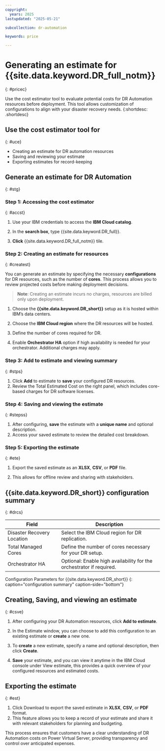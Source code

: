 ```yaml
---
copyright:
  years: 2025
lastupdated: "2025-05-21"

subcollection: dr-automation

keywords: price

---
```


# Generating an estimate for {{site.data.keyword.DR_full_notm}}
{: #pricec}

Use the cost estimator tool to evaluate potential costs for DR Automation resources before deployment. This tool allows customization of configurations to align with your disaster recovery needs.
{:shortdesc: .shortdesc}

## Use the cost estimator tool for
{: #uce}

- Creating an estimate for DR automation resources
- Saving and reviewing your estimate
- Exporting estimates for record-keeping


## Generate an estimate for DR Automation
{: #stg}

### Step 1: Accessing the cost estimator
{: #accst}

1. Use your IBM credentials to access the **IBM Cloud catalog**.

2. In the **search box**, type {{site.data.keyword.DR_full}}.

3. **Click** {{site.data.keyword.DR_full_notm}} tile.


### Step 2: Creating an estimate for resources
{: #createst}

You can generate an estimate by specifying the necessary **configurations** for DR resources, such as the number of **cores**. This process allows you to review projected costs before making deployment decisions.

 >**Note**: Creating an estimate incurs no charges, resources are billed only upon deployment.

1. Choose the **{{site.data.keyword.DR_short}}** setup as it is hosted within IBM’s data centers.

2. Choose the **IBM Cloud region** where the DR resources will be hosted.

3. Define the number of cores required for DR.

4. Enable **Orchestrator HA** option if high availability is needed for your orchestrator. Additional charges may apply.


### Step 3: Add to estimate and viewing summary
{: #stps}

1. Click **Add** to estimate to **save** your configured DR resources.
2. Review the Total Estimated Cost on the right panel, which includes core-based charges for DR software licenses.


### Step 4: Saving and viewing the estimate
{: #stepss}

1. After configuring, **save** the estimate with a **unique name** and optional description.
2. Access your saved estimate to review the detailed cost breakdown.


### Step 5: Exporting the estimate
{: #ete}

1. Export the saved estimate as an **XLSX**, **CSV**, or **PDF** file.

2. This allows for offline review and sharing with stakeholders.


## {{site.data.keyword.DR_short}} configuration summary
{: #drcs}

| Field                          | Description                                                                                           |
|--------------------------------|-------------------------------------------------------------------------------------------------------|
| Disaster Recovery Location  | Select the IBM Cloud region for DR replication.                                                      |
| Total Managed Cores         | Define the number of cores necessary for your DR setup.                                             |
| Orchestrator HA             | Optional: Enable high availability for the orchestrator if required.                                |
Configuration Parameters for {{site.data.keyword.DR_short}}
{: caption="configuration summary" caption-side="bottom"}

## Creating, Saving, and viewing an estimate
{: #csve}

1. After configuring your DR Automation resources, click **Add to estimate**.

2. In the Estimate window, you can choose to add this configuration to an existing estimate or **create** a new one.
3. To **create** a new estimate, specify a name and optional description, then click **Create**.

4. **Save** your estimate, and you can view it anytime in the IBM Cloud console under View estimate, 
this provides a quick overview of your configured resources and estimated costs.


## Exporting the estimate
{: #est}

1. Click Download to export the saved estimate in **XLSX**, **CSV**, or **PDF** format.
2. This feature allows you to keep a record of your estimate and share it with relevant stakeholders for planning and budgeting.

This process ensures that customers have a clear understanding of DR Automation costs on Power Virtual Server, providing transparency and control over anticipated expenses.
